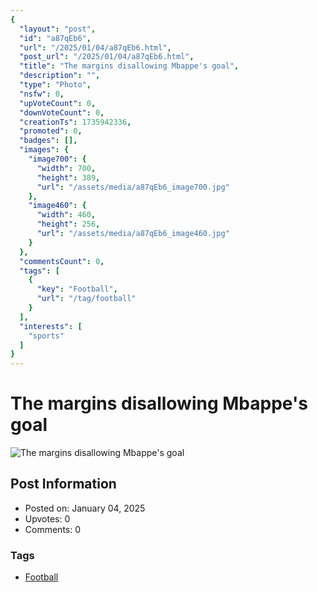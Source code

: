 ```yaml
---
{
  "layout": "post",
  "id": "a87qEb6",
  "url": "/2025/01/04/a87qEb6.html",
  "post_url": "/2025/01/04/a87qEb6.html",
  "title": "The margins disallowing Mbappe's goal",
  "description": "",
  "type": "Photo",
  "nsfw": 0,
  "upVoteCount": 0,
  "downVoteCount": 0,
  "creationTs": 1735942336,
  "promoted": 0,
  "badges": [],
  "images": {
    "image700": {
      "width": 700,
      "height": 389,
      "url": "/assets/media/a87qEb6_image700.jpg"
    },
    "image460": {
      "width": 460,
      "height": 256,
      "url": "/assets/media/a87qEb6_image460.jpg"
    }
  },
  "commentsCount": 0,
  "tags": [
    {
      "key": "Football",
      "url": "/tag/football"
    }
  ],
  "interests": [
    "sports"
  ]
}
---
```


# The margins disallowing Mbappe's goal

![The margins disallowing Mbappe's goal](/assets/media/a87qEb6_image700.jpg)

## Post Information

- Posted on: January 04, 2025
- Upvotes: 0
- Comments: 0

### Tags

- [Football](/tag/Football)
